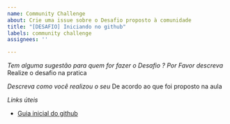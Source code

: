 ```yaml
---
name: Community Challenge
about: Crie uma issue sobre o Desafio proposto à comunidade
title: "[DESAFIO] Iniciando no github"
labels: community challenge
assignees: ''

---
```


*Tem alguma sugestão para quem for fazer o Desafio ? Por Favor descreva*
Realize o desafio na pratica

*Descreva como você realizou o seu*
De acordo ao que foi proposto na aula

*Links úteis*
- [Guia inicial do github](https://www.youtube.com/watch?v=UbJLOn1PAKw)
